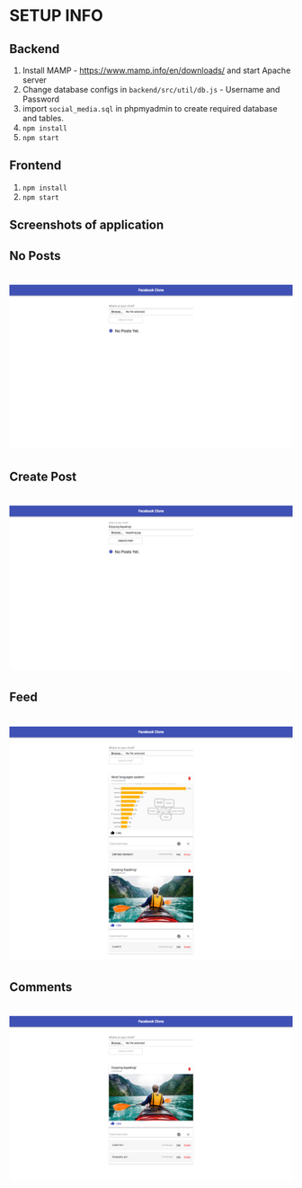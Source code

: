 # SETUP INFO

## Backend

1. Install MAMP - https://www.mamp.info/en/downloads/ and start Apache server
2. Change database configs in `backend/src/util/db.js` - Username and Password
3. import `social_media.sql` in phpmyadmin to create required database and tables.
3. `npm install`
4. `npm start`

## Frontend

1. `npm install`
2. `npm start`

## Screenshots of application

## No Posts
# ![No Posts](posts.png)

## Create Post
# ![Create Post](create-post.png)

## Feed
# ![Feed](feeds.png)

## Comments
# ![Comments](comments.png)
